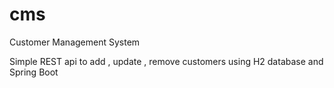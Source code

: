# cms
Customer Management System

Simple REST api to add , update , remove customers using H2 database and Spring Boot
